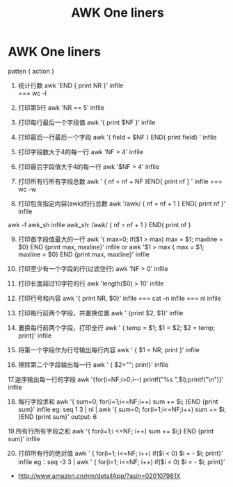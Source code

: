 ﻿---
layout: post
title: AWK One liners
description: ""
category: AWK
tags: [AWK]
---

AWK One liners
===

patten { action }

1. 统计行数
awk 'END { print NR }' infile   
=== wc -l

2. 打印第5行
awk 'NR == 5' infile 

3. 打印每行最后一个字段值
awk '{ print $NF }' infile

4. 打印最后一行最后一个字段
awk '{ field = $NF } END{ print field} ' infile 

5. 打印字段数大于4的每一行
awk 'NF > 4' infile

6. 打印最后字段值大于4的每一行
awk '$NF > 4' infile

7. 打印所有行所有字段总数
awk ' { nf = nf + NF }END{ print nf } ' infile
=== wc -w

8. 打印包含指定内容(awk)的行总数
awk '/awk/ { nf = nf + 1 } END{ print nf }' infile

awk -f awk_sh infile
awk_sh:
/awk/ { nf = nf + 1 }
END{ print nf }


9. 打印首字段值最大的一行
awk '{ max=0; if($1 > max) max = $1; maxline = $0} END {print max, maxline}' infile 
or
awk '$1 > max { max = $1; maxline = $0} END {print max, maxline}' infile 

10. 打印至少有一个字段的行(过滤空行)
awk 'NF > 0' infile

11. 打印长度超过10字符的行
awk 'length($0) > 10' infile

12. 打印行号和内容
awk '{ print NR, $0}' infile
=== cat -n infile
=== nl infile 

13. 打印每行前两个字段，并置换位置
awk ' {print $2, $1}' infile

14. 置换每行前两个字段，打印全行
awk ' { temp = $1; $1 = $2; $2 = temp; print}' infile 

15. 将第一个字段作为行号输出每行内容
awk ' { $1 = NR; print }' infile

16. 擦除第二个字段输出每一行
awk ' { $2=""; print}' infile

17.逆序输出每一行的字段
awk '{for(i=NF;i>0;i--) printf("%s ",$i);printf("\n")}' infile

18. 每行字段求和
awk '{ sum=0; for(i=1;i<=NF;i++) sum += $i; }END {print sum}' infile
eg: seq 1 3 | nl | awk '{ sum=0; for(i=1;i<=NF;i++) sum += $i; }END {print sum}' 
output: 6

19.所有行所有字段之和
awk '{ for(i=1;i <=NF; i++) sum += $i;} END {print sum}' infile

20. 打印所有行的绝对值
awk ' { for(i=1; i<=NF; i++) if($i < 0) $i = - $i; print}' infile
eg：seq -3 3 | awk ' { for(i=1; i<=NF; i++) if($i < 0) $i = - $i; print}' 


+ <http://www.amazon.cn/mn/detailApp/?asin=020107981X>